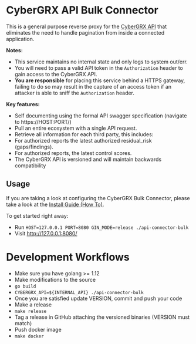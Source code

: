 # CyberGRX API Bulk Connector

This is a general purpose reverse proxy for the [CyberGRX API](https://api.cybergrx.com/v1/swagger/) that eliminates the need to handle pagination from inside a connected application.  

**Notes:**
- This service maintains no internal state and only logs to system out/err.
- You will need to pass a valid API token in the `Authorization` header to gain access to the CyberGRX API.  
- **You are responsible** for placing this service behind a HTTPS gateway, failing to do so may result in the capture of an access token if an attacker is able to sniff the `Authorization` header.
 
**Key features:**
- Self documenting using the formal API swagger specification (navigate to https://HOST:PORT/)
- Pull an entire ecosystem with a single API request.
- Retrieve all information for each third party, this includes:
 - For authorized reports the latest authorized residual_risk (gaps/findings).
 - For authorized reports, the latest control scores.
- The CyberGRX API is versioned and will maintain backwards compatibility

## Usage
If you are taking a look at configuring the CyberGRX Bulk Connector, please take a look at the [Install Guide (How To)](./HOW-TO.md).

To get started right away:
 - Run `HOST=127.0.0.1 PORT=8080 GIN_MODE=release ./api-connector-bulk`
 - Visit http://127.0.0.1:8080/

# Development Workflows
- Make sure you have golang >= 1.12
- Make modifications to the source
 - `go build`
 - `CYBERGRX_API=${INTERNAL_API} ./api-connector-bulk`
 - Once you are satisfied update VERSION, commit and push your code
- Make a release
 - `make release`
 - Tag a release in GitHub attaching the versioned binaries (VERSION must match)
- Push docker image
 - `make docker`